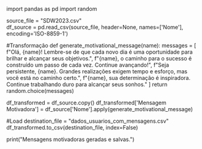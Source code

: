 import pandas as pd
import random

source_file = "SDW2023.csv"  
df_source = pd.read_csv(source_file, header=None, names=['Nome'], encoding='ISO-8859-1')

#Transformação
def generate_motivational_message(name):
    messages = [
        f"Olá, {name}! Lembre-se de que cada novo dia é uma oportunidade para brilhar e alcançar seus objetivos.",
        f"{name}, o caminho para o sucesso é construído um passo de cada vez. Continue avançando!",
        f"Seja persistente, {name}. Grandes realizações exigem tempo e esforço, mas você está no caminho certo.",
        f"{name}, sua determinação é inspiradora. Continue trabalhando duro para alcançar seus sonhos."
    ]
    return random.choice(messages)

df_transformed = df_source.copy()
df_transformed['Mensagem Motivadora'] = df_source['Nome'].apply(generate_motivational_message)

#Load
destination_file = "dados_usuarios_com_mensagens.csv"
df_transformed.to_csv(destination_file, index=False)

print("Mensagens motivadoras geradas e salvas.")

